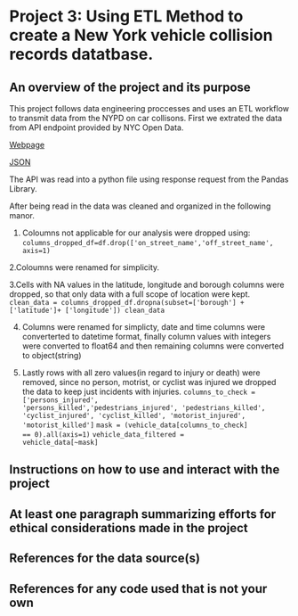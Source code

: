 # Project 3: Using ETL Method to create a New York vehicle collision records datatbase.

## An overview of the project and its purpose
This project follows data engineering proccesses and uses an ETL workflow to transmit data from the NYPD on car collisons.
First we extrated the data from API endpoint provided by NYC Open Data.

[Webpage](https://data.cityofnewyork.us/Public-Safety/Motor-Vehicle-Collisions-Crashes/h9gi-nx95/about_data) 

[JSON](https://data.cityofnewyork.us/resource/h9gi-nx95.json)


The API was read into a python file using response request from the Pandas Library.

After being read in the data was cleaned and organized in the following manor.

1. Coloumns not applicable for our analysis were dropped using:
<code>columns_dropped_df=df.drop(['on_street_name','off_street_name', axis=1) </code>

2.Coloumns were renamed for simplicity.

3.Cells with NA values in the latitude, longitude and borough columns were dropped, so that only data with a full scope of location were kept.
<code> clean_data = columns_dropped_df.dropna(subset=['borough'] + ['latitude']+ ['longitude'])
clean_data</code>

4. Columns were renamed for simplicty, date and time columns were converterted to datetime format,
 finally column values with integers were converted to float64 and then remaining columns were converted to object(string)

5. Lastly rows with all zero values(in regard to injury or death) were removed, since no person, motrist, or cyclist was injured we dropped the data to keep just incidents with injuries.
<code>columns_to_check = ['persons_injured', 'persons_killed','pedestrians_injured', 'pedestrians_killed', 'cyclist_injured', 'cyclist_killed', 'motorist_injured', 'motorist_killed']</code>
<code>mask = (vehicle_data[columns_to_check] == 0).all(axis=1)</code>
<code>vehicle_data_filtered = vehicle_data[~mask]</code>

## Instructions on how to use and interact with the project



## At least one paragraph summarizing efforts for ethical considerations made in the project



## References for the data source(s)



## References for any code used that is not your own
